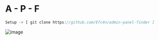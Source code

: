# A - P - F

```js
Setup -> [ git clone https://github.com/Efc4n/admin-panel-finder ]
```

![image](https://user-images.githubusercontent.com/90207686/187051726-31ec1821-2503-4253-bf49-6b6ac19be370.png)
